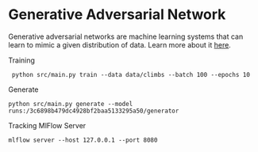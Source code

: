 # Generative Adversarial Network
Generative adversarial networks are machine learning systems that can learn to mimic a given distribution of data.
Learn more about it [here](https://realpython.com/generative-adversarial-networks/).


Training
```shell
 python src/main.py train --data data/climbs --batch 100 --epochs 10
```

Generate
```shell
python src/main.py generate --model runs:/3c6898b479dc4928bf2baa5133295a50/generator
```
Tracking
MlFlow Server
```shell
mlflow server --host 127.0.0.1 --port 8080
```
<!---
# Bouldern
https://kilterboard.app/
-->